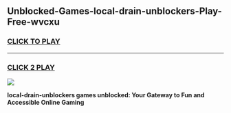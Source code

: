 
## Unblocked-Games-local-drain-unblockers-Play-Free-wvcxu
<h3>
<a href="https://premium76.site?title=local-drain-unblockers&ref=19M">CLICK TO PLAY</a></h3>
<hr>

<h3>
<a href="https://premium76.site?title=local-drain-unblockers&ref=19M">CLICK 2 PLAY</a>
  
</h3>

<a href="https://premium76.site?title=local-drain-unblockers&ref=19M"><img src="https://clearcache.store/games.png"></a>


**local-drain-unblockers games unblocked: Your Gateway to Fun and Accessible Online Gaming**
